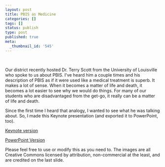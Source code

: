 ```yaml
---
layout: post
title: PBIS as Medicine
categories: []
tags: []
status: publish
type: post
published: true
meta:
  _thumbnail_id: '545'
---
```


​


Our district recently hosted Dr. Terry Scott from the University of Louisville who spoke to us about PBIS. I've heard him a couple times and his description of PBIS as if it were used like a medical treatment is superb. It makes a lot of sense. When it becomes a matter of life and death, it becomes a lot easier to see why we would do things. For many of our students who are disadvantaged from the get-go, it really can be a matter of life and death.


Since the first time I heard that analogy, I wanted to 
see what he was talking about. So, I made this Keynote presentation (and exported it to PowerPoint, too).


[Keynote version](http://static.squarespace.com/static/4fffa949e4b0b4590d67b4e7/t/50211c5be4b098a90b8f085b/1344347227530/)


[PowerPoint Version](http://static.squarespace.com/static/4fffa949e4b0b4590d67b4e7/t/50211ab7e4b03f6f4d1a4ad6/1344346807454/)


Please feel free to use or modify this as you need to. The images are all Creative Commons licensed by attribution, non-commercial at the least, and are credited on the last slide.


​



​
